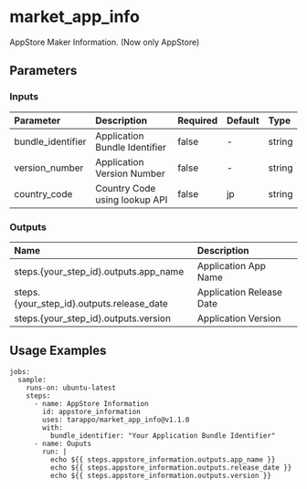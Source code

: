 # market_app_info
AppStore Maker Information.
(Now only AppStore)

## Parameters
### Inputs

|Parameter|Description|Required|Default|Type|
|:---|:---|:---|:---|:---|
|bundle_identifier|Application Bundle Identifier|false|-|string|
|version_number|Application Version Number|false|-|string|
|country_code|Country Code using lookup API|false|jp|string|


### Outputs

|Name|Description|
|:-------|:----------|
|steps.{your_step_id}.outputs.app_name|Application App Name|
|steps.{your_step_id}.outputs.release_date|Application Release Date|
|steps.{your_step_id}.outputs.version|Application Version|


## Usage Examples

```
jobs:
  sample:
    runs-on: ubuntu-latest
    steps:
      - name: AppStore Information
        id: appstore_information
        uses: tarappo/market_app_info@v1.1.0
        with:
          bundle_identifier: "Your Application Bundle Identifier"
      - name: Ouputs
        run: |
          echo ${{ steps.appstore_information.outputs.app_name }}
          echo ${{ steps.appstore_information.outputs.release_date }}
          echo ${{ steps.appstore_information.outputs.version }}
```
